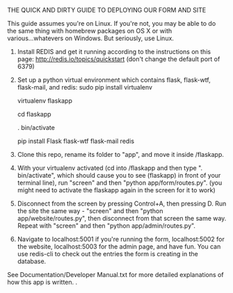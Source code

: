 THE QUICK AND DIRTY GUIDE TO DEPLOYING OUR FORM AND SITE

This guide assumes you're on Linux. If you're not, you may be able to do the same thing with homebrew packages on OS X or with various...whatevers on Windows. But seriously, use Linux.

1. Install REDIS and get it running according to the instructions on this page: http://redis.io/topics/quickstart (don't change the default port of 6379)
2. Set up a python virtual environment which contains flask, flask-wtf, flask-mail, and redis:
    sudo pip install virtualenv

    virtualenv flaskapp

    cd flaskapp

    . bin/activate

    pip install Flask flask-wtf flask-mail redis

3. Clone this repo, rename its folder to "app", and move it inside /flaskapp.
4. With your virtualenv activated (cd into /flaskapp and then type ". bin/activate", which should cause you to see (flaskapp) in front of your terminal line), run "screen" and then  "python app/form/routes.py". (you might need to activate the flaskapp again in the screen for it to work)
5. Disconnect from the screen by pressing Control+A, then pressing D. Run the site the same way - "screen" and then  "python app/website/routes.py", then disconnect from that screen the same way. Repeat with "screen" and then "python app/admin/routes.py".
6. Navigate to localhost:5001 if you're running the form, localhost:5002 for the website, localhost:5003 for the admin page, and have fun. You can use redis-cli to check out the entries the form is creating in the database.

See Documentation/Developer Manual.txt for more detailed explanations of how this app is written.
 .
